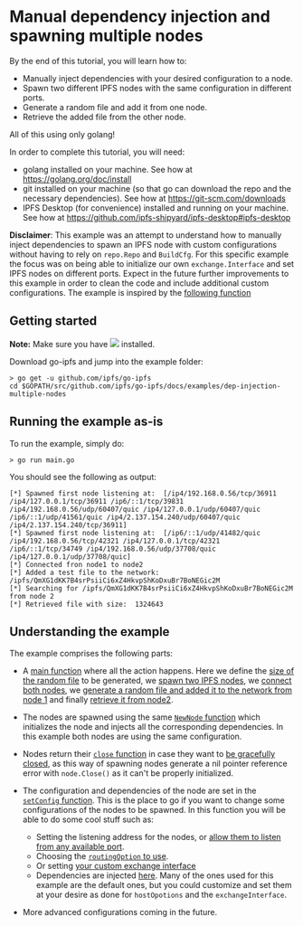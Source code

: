 # Manual dependency injection and spawning multiple nodes


By the end of this tutorial, you will learn how to:

- Manually inject dependencies with your desired configuration to a node.
- Spawn two different IPFS nodes with the same configuration in different ports.
- Generate a random file and add it from one node.
- Retrieve the added file from the other node.

All of this using only golang!

In order to complete this tutorial, you will need:
- golang installed on your machine. See how at https://golang.org/doc/install
- git installed on your machine (so that go can download the repo and the necessary dependencies). See how at https://git-scm.com/downloads
- IPFS Desktop (for convenience) installed and running on your machine. See how at https://github.com/ipfs-shipyard/ipfs-desktop#ipfs-desktop

**Disclaimer**: This example was an attempt to understand how to manually inject dependencies to spawn an IPFS node with custom configurations
without having to rely on `repo.Repo` and `BuildCfg`.
For this specific example the focus was on being able to initialize our own `exchange.Interface` and set IPFS nodes on different ports. Expect in 
the future further improvements to this example in order to clean the code and include additional custom configurations. The example is inspired by the [following function](../../../core/builder.go#L27)

## Getting started

**Note:** Make sure you have [![](https://img.shields.io/badge/go-%3E%3D1.13.0-blue.svg?style=flat-square)](https://golang.org/dl/) installed.

Download go-ipfs and jump into the example folder:

```
> go get -u github.com/ipfs/go-ipfs
cd $GOPATH/src/github.com/ipfs/go-ipfs/docs/examples/dep-injection-multiple-nodes
```

## Running the example as-is

To run the example, simply do:

```
> go run main.go
```

You should see the following as output:

```
[*] Spawned first node listening at:  [/ip4/192.168.0.56/tcp/36911 /ip4/127.0.0.1/tcp/36911 /ip6/::1/tcp/39831 /ip4/192.168.0.56/udp/60407/quic /ip4/127.0.0.1/udp/60407/quic /ip6/::1/udp/41561/quic /ip4/2.137.154.240/udp/60407/quic /ip4/2.137.154.240/tcp/36911]
[*] Spawned first node listening at:  [/ip6/::1/udp/41482/quic /ip4/192.168.0.56/tcp/42321 /ip4/127.0.0.1/tcp/42321 /ip6/::1/tcp/34749 /ip4/192.168.0.56/udp/37708/quic /ip4/127.0.0.1/udp/37708/quic]
[*] Connected fron node1 to node2
[*] Added a test file to the network: /ipfs/QmXG1dKK7B4srPsiiCi6xZ4HkvpShKoDxuBr7BoNEGic2M
[*] Searching for /ipfs/QmXG1dKK7B4srPsiiCi6xZ4HkvpShKoDxuBr7BoNEGic2M from node 2
[*] Retrieved file with size:  1324643
```

## Understanding the example

The example comprises the following parts:
* A [main function](./main.go#L309-L362) where all the action happens. Here we define the [size of the random file](./main.go#L312) to be generated, we [spawn two IPFS nodes](./main.go#L317-L335), we [connect both nodes](./main.go#L337-L342), we [generate a random file and added it to the network from node 1](./main.go#L344-L351) and finally [retrieve it from node2](./main.go#L353-L363).

* The nodes are spawned using the same [`NewNode` function](./main.go#L248-L307) which initializes the node and injects all the corresponding dependencies. In this example both nodes are using the same configuration.
* Nodes return their [`close` function](./main.go#L319) in case they want to [be gracefully closed](./main.go#L362-L367), as this way of spawning nodes generate a nil pointer reference error with `node.Close()` as it can't be properly initialized.

* The configuration and dependencies of the node are set in the [`setConfig` function](./main.go#L68-L249). This is the place to go if you want to change some configurations of the nodes to be spawned. In this function you will be able to do some cool stuff such as:
    * Setting the listening address for the nodes, or [allow them to listen from any available port](./main.go#L92-L98).
    * Choosing the [`routingOption` to use](./main.go#L126-L130).
    * Or setting [your custom exchange interface](./main.go#L132-L170)
    * Dependencies are injected [here](./main.go#L185-L244). Many of the ones used for this example are the default ones, but you could customize and set them at your desire as done for `hostOpotions` and the `exchangeInterface`.

* More advanced configurations coming in the future.
